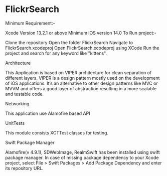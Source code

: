 # FlickrSearch


Minimum Requirement:-

Xcode Version 13.2.1 or above
Minimum iOS version 14.0
To Run project:-

Clone the repository
Open the folder FlickrSearch
Navigate to FlickrSearch.xcodeproj
Open FlickrSearch.xcodeproj using XCode
Run the project and search for any keyword like "kittens".

Architecture

This Application is based on VIPER architecture for clean separation of different layers.
VIPER is a design pattern mostly used on the development of iOS applications. 
It’s an alternative to other design patterns like MVC or MVVM and offers a good layer of abstraction resulting in a more scalable and testable code. 


Networking

This application use Alamofire based API


UnitTests

This module consists XCTTest classes for testing.


Swift Package Manager

Alamofire(v 4.9.1), SDWebImage, RealmSwift has been installed using swift package manager. In case of missing package dependency to your Xcode project, select File > Swift Packages > Add Package Dependency and enter its repository URL.
